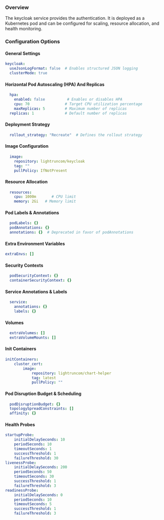 ### Overview

The keycloak service provides the authentication. It is deployed as a Kubernetes pod and can be configured for scaling, resource allocation, and health monitoring.

### Configuration Options

#### General Settings

```yaml
keycloak:
  useJsonLogFormat: false  # Enables structured JSON logging
  clusterMode: true 
```

#### Horizontal Pod Autoscaling (HPA) And Replicas

```yaml
  hpa:
    enabled: false          # Enables or disables HPA
    cpu: 70                # Target CPU utilization percentage
    maxReplicas: 5         # Maximum number of replicas
  replicas: 1              # Default number of replicas
```

#### Deployment Strategy

```yaml
  rollout_strategy: "Recreate"  # Defines the rollout strategy
```

#### Image Configuration

```yaml
  image:
    repository: lightruncom/keycloak
    tag: ""
    pullPolicy: IfNotPresent
```

#### Resource Allocation

```yaml
  resources:
    cpu: 1000m       # CPU limit
    memory: 2Gi   # Memory limit
```

#### Pod Labels & Annotations

```yaml
  podLabels: {}
  podAnnotations: {}
  annotations: {}  # Deprecated in favor of podAnnotations
```

#### Extra Environment Variables
```yaml
extraEnvs: []
```
#### Security Contexts

```yaml
  podSecurityContext: {}
  containerSecurityContext: {}
```

#### Service Annotations & Labels

```yaml
  service:
    annotations: {}
    labels: {}
```

#### Volumes 

```yaml
  extraVolumes: []
  extraVolumeMounts: []
```

#### Init Containers
```yaml
initContainers:
	cluster_cert:
		image:
			repository: lightruncom/chart-helper
			tag: latest
			pullPolicy: ""
```
#### Pod Disruption Budget & Scheduling

```yaml
  podDisruptionBudget: {}
  topologySpreadConstraints: []
  affinity: {}
```

#### Health Probes

```yaml
startupProbe:
	initialDelaySeconds: 10
	periodSeconds: 10
	timeoutSeconds: 1
	successThreshold: 1
	failureThreshold: 30
livenessProbe:
	initialDelaySeconds: 200
	periodSeconds: 50
	timeoutSeconds: 30
	successThreshold: 1
	failureThreshold: 3
readinessProbe:
	initialDelaySeconds: 0
	periodSeconds: 10
	timeoutSeconds: 5
	successThreshold: 1
	failureThreshold: 3
```